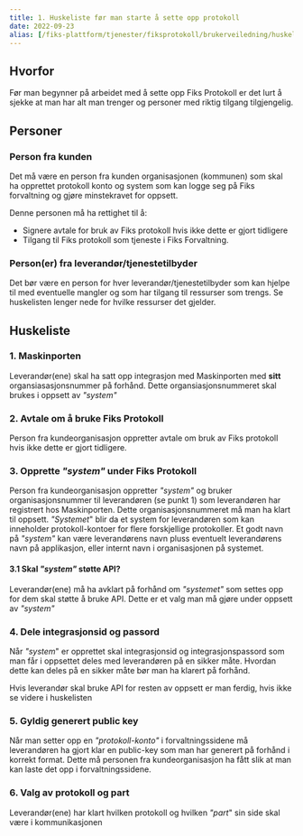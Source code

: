 ```yaml
---
title: 1. Huskeliste før man starte å sette opp protokoll
date: 2022-09-23
alias: [/fiks-plattform/tjenester/fiksprotokoll/brukerveiledning/huskeliste]
---
```


## Hvorfor

Før man begynner på arbeidet med å sette opp Fiks Protokoll er det lurt å sjekke at man har alt man trenger og personer med riktig tilgang tilgjengelig.

## Personer

### Person fra kunden
Det må være en person fra kunden organisasjonen (kommunen) som skal ha opprettet protokoll konto og system som kan logge seg på Fiks forvaltning og gjøre minstekravet for oppsett.

Denne personen må ha rettighet til å:
* Signere avtale for bruk av Fiks protokoll hvis ikke dette er gjort tidligere
* Tilgang til Fiks protokoll som tjeneste i Fiks Forvaltning. 

### Person(er) fra leverandør/tjenestetilbyder
Det bør være en person for hver leverandør/tjenestetilbyder som kan hjelpe til med eventuelle mangler og som har tilgang til ressurser som trengs.
Se huskelisten lenger nede for hvilke ressurser det gjelder. 

## Huskeliste

### 1. Maskinporten
Leverandør(ene) skal ha satt opp integrasjon med Maskinporten med **sitt** organsiasasjonsnummer på forhånd. Dette organsiasjonsnummeret skal brukes i oppsett av *"system"*

### 2. Avtale om å bruke Fiks Protokoll
Person fra kundeorganisasjon oppretter avtale om bruk av Fiks protokoll hvis ikke dette er gjort tidligere.

### 3. Opprette *"system"* under Fiks Protokoll
Person fra kundeorganisasjon oppretter *"system"* og bruker organisasjonsnummer til leverandøren (se punkt 1) som leverandøren har registrert hos Maskinporten. Dette organisasjonsnummeret må man ha klart til oppsett.
*"Systemet*" blir da et system for leverandøren som kan inneholder protokoll-kontoer for flere forskjellige protokoller. Et godt navn på *"system"* kan være leverandørens navn pluss eventuelt leverandørens navn på applikasjon, eller internt navn i organisasjonen på systemet.

#### 3.1 Skal *"system"* støtte API?
Leverandør(ene) må ha avklart på forhånd om *"systemet"* som settes opp for dem skal støtte å bruke API. Dette er et valg man må gjøre under oppsett av *"system"* 

### 4. Dele integrasjonsid og passord
Når *"system*" er opprettet skal integrasjonsid og integrasjonspassord som man får i oppsettet deles med leverandøren på en sikker måte. Hvordan dette kan deles på en sikker måte bør man ha klarert på forhånd.

Hvis leverandør skal bruke API for resten av oppsett er man ferdig, hvis ikke se videre i huskelisten

### 5. Gyldig generert public key
Når man setter opp en *"protokoll-konto"* i forvaltningssidene  må leverandøren ha gjort klar en public-key som man har generert på forhånd i korrekt format. Dette må personen fra kundeorganisasjon ha fått slik at man kan laste det opp i forvaltningssidene. 

### 6. Valg av protokoll og part
Leverandør(ene) har klart hvilken protokoll og hvilken *"part*" sin side skal være i kommunikasjonen
